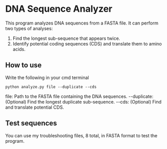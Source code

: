 # DNA Sequence Analyzer

This program analyzes DNA sequences from a FASTA file. It can perform two types of analyses:
1. Find the longest sub-sequence that appears twice.
2. Identify potential coding sequences (CDS) and translate them to amino acids.

## How to use
Write the following in your cmd terminal
```
python analyze.py file --duplicate --cds
```
file: Path to the FASTA file containing the DNA sequences.
--duplicate: (Optional) Find the longest duplicate sub-sequence.
--cds: (Optional) Find and translate potential CDS.

## Test sequences
You can use my troubleshooting files, 8 total, in FASTA format to test the program.
